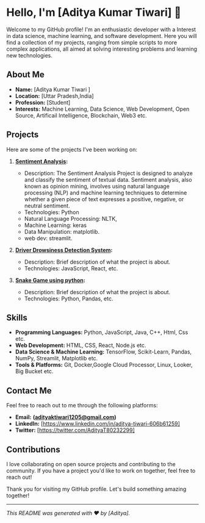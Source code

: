 # Hello, I'm [Aditya Kumar Tiwari] 👋

Welcome to my GitHub profile! I'm an enthusiastic developer with a Interest in  data science, machine learning, and software development. Here you will find a collection of my projects, ranging from simple scripts to more complex applications, all aimed at solving interesting problems and learning new technologies.

## About Me

- **Name:** [Aditya Kumar Tiwari ]
- **Location:** [Uttar Pradesh,India]
- **Profession:** [Student]
- **Interests:** Machine Learning, Data Science, Web Development, Open Source, Artificail Intelligence, Blockchain, Web3 etc.

## Projects

Here are some of the projects I've been working on:

1. **[Sentiment Analysis](https://github.com/adityaa1205/Sentiment-Analysis):**
   - Description: The Sentiment Analysis Project is designed to analyze and classify the sentiment of textual data. Sentiment analysis, also known as opinion mining, involves using natural language processing (NLP) and machine learning techniques to determine whether a given piece of text expresses a positive, negative, or neutral sentiment.
   - Technologies: Python
   -  Natural Language Processing: NLTK,
   -  Machine Learning: keras
   -  Data Manipulation: matplotlib.
   -  web dev: streamlit.

2. **[Driver Drowsiness Detection System](link-to-project-2):**
   - Description: Brief description of what the project is about.
   - Technologies: JavaScript, React, etc.

3. **[Snake Game using python](link-to-project-3):**
   - Description: Brief description of what the project is about.
   - Technologies: Python, Pandas, etc.

## Skills

- **Programming Languages:** Python, JavaScript, Java, C++, Html, Css etc.
- **Web Development:** HTML, CSS, React, Node.js etc.
- **Data Science & Machine Learning:** TensorFlow, Scikit-Learn, Pandas, NumPy, Streamlit, Matplotlib etc.
- **Tools & Platforms:** Git, Docker,Google Cloud Processor, Linux, Looker, Big Bucket etc.  

## Contact Me

Feel free to reach out to me through the following platforms:

- **Email:** **(adityaktiwari1205@gmail.com)**
- **LinkedIn:** [https://www.linkedin.com/in/aditya-tiwari-606b61259]
- **Twitter:** [https://twitter.com/AdityaT80232299]

## Contributions

I love collaborating on open source projects and contributing to the community. If you have a project you'd like to work on together, feel free to reach out!

Thank you for visiting my GitHub profile. Let's build something amazing together!

---

*This README was generated with ❤️ by [Aditya].*
